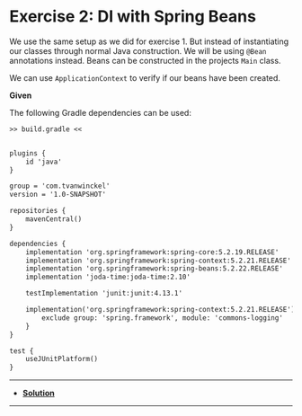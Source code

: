 # Exercise 2: DI with Spring Beans

We use the same setup as we did for exercise 1. But instead of instantiating our classes through normal Java construction. We will be using ``@Bean`` annotations instead. Beans can be constructed in the projects ``Main`` class.

We can use ``ApplicationContext`` to verify if our beans have been created.

**Given**

The following Gradle dependencies can be used:

```txt
>> build.gradle <<


plugins {
    id 'java'
}

group = 'com.tvanwinckel'
version = '1.0-SNAPSHOT'

repositories {
    mavenCentral()
}

dependencies {
    implementation 'org.springframework:spring-core:5.2.19.RELEASE'
    implementation 'org.springframework:spring-context:5.2.21.RELEASE'
    implementation 'org.springframework:spring-beans:5.2.22.RELEASE'
    implementation 'joda-time:joda-time:2.10'

    testImplementation 'junit:junit:4.13.1'

    implementation('org.springframework:spring-context:5.2.21.RELEASE') {
        exclude group: 'spring.framework', module: 'commons-logging'
    }
}

test {
    useJUnitPlatform()
}
```

---

* **[Solution](https://github.com/tvanwinckel/intro-spring-core/blob/main/exercises/solution/solution_2.md)**

---
